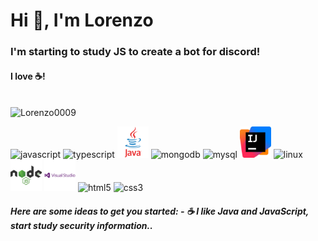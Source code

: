 <h1> Hi 👋, I'm Lorenzo </h1>

<h3> I'm starting to study JS to create a bot for discord!</h3>

<h4>I love ☕!</h4>

<br /><a>
    <img src="https://github-readme-stats.vercel.app/api?username=Lorenzo0009&show_icons=true&theme=dracula&count_private=true"
        alt="Lorenzo0009" />
</a> <br/>


<img src="https://devicons.github.io/devicon/devicon.git/icons/javascript/javascript-original.svg" alt="javascript" width="50" height="50"/>
<img src="https://devicons.github.io/devicon/devicon.git/icons/typescript/typescript-original.svg" alt="typescript" width="50" height="50"/>
<img src="https://github.com/devicons/devicon/blob/master/icons/java/java-original-wordmark.svg" alt="java" width="50" height="50"/>
<img src="https://devicons.github.io/devicon/devicon.git/icons/mongodb/mongodb-original-wordmark.svg" alt="mongodb" width="50" height="50"/>
<img src="https://devicons.github.io/devicon/devicon.git/icons/mysql/mysql-original-wordmark.svg" alt="mysql" width="50" height="50"/>
<img src="https://github.com/devicons/devicon/blob/master/icons/intellij/intellij-original.svg " alt="intellij " width="50" height="50"/>
<img src="https://devicons.github.io/devicon/devicon.git/icons/linux/linux-original.svg" alt="linux" width="50" height="50"/>
<img src="https://github.com/devicons/devicon/blob/master/icons/nodejs/nodejs-original-wordmark.svg " alt="nodejs " width="50" height="50"/>
<img src="https://github.com/devicons/devicon/blob/master/icons/visualstudio/visualstudio-plain-wordmark.svg" alt="visual studio" width="50" height="50" />
<img src="https://devicons.github.io/devicon/devicon.git/icons/html5/html5-original-wordmark.svg" alt="html5" width="50" height="50"/>
<img src="https://devicons.github.io/devicon/devicon.git/icons/css3/css3-original-wordmark.svg" alt="css3" width="50" height="50"/>

<h5>
Here are some ideas to get you started:
- ☕ I like Java and JavaScript, start study security information.. </h5>
